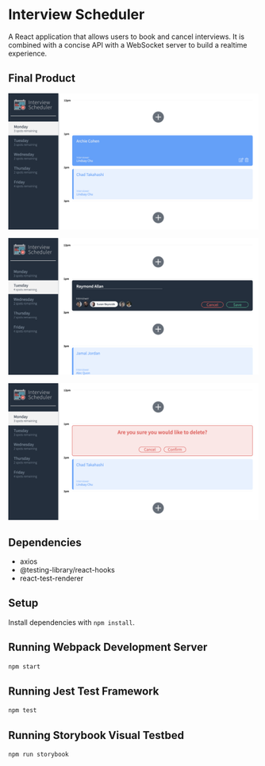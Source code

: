 # Interview Scheduler

A React application that allows users to book and cancel interviews. It is combined with a concise API with a WebSocket server to build a realtime experience.


## Final Product

!["Screenshot of main scheduler view"](https://github.com/abemsi/scheduler/blob/master/docs/mainView.png?raw=true)

!["Screenshot of booking an interview"](https://github.com/abemsi/scheduler/blob/master/docs/book.png?raw=true)

!["Screenshot of cancelling an interview"](https://github.com/abemsi/scheduler/blob/master/docs/cancel.png?raw=true)


## Dependencies

- axios
- @testing-library/react-hooks
- react-test-renderer

## Setup

Install dependencies with `npm install`.

## Running Webpack Development Server

```sh
npm start
```

## Running Jest Test Framework

```sh
npm test
```

## Running Storybook Visual Testbed

```sh
npm run storybook
```
